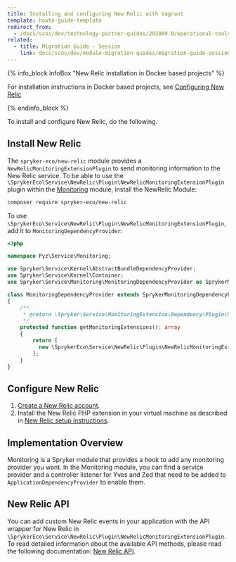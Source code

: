 ```yaml
---
title: Installing and configuring New Relic with Vagrant
template: howto-guide-template
redirect_from:
  - /docs/scos/dev/technology-partner-guides/202009.0/operational-tools-monitoring-legal-etc/new-relic/installing-and-configuring-new-relic��with–vagrant.html
related:
  - title: Migration Guide - Session
    link: docs/scos/dev/module-migration-guides/migration-guide-session.html
---
```


{% info_block infoBox "New Relic installation in Docker based projects" %}

For installation instructions in Docker based projects, see [Configuring New Relic](/docs/scos/dev/the-docker-sdk/{{page.version}}/configuring-services.html#new-relic)

{% endinfo_block %}

To install and configure New Relic, do the following.

## Install New Relic

The `spryker-eco/new-relic` module provides a `NewRelicMonitoringExtensionPlugin` to send monitoring information to the New Relic service. To be able to use the `\SprykerEco\Service\NewRelic\Plugin\NewRelicMonitoringExtensionPlugin` plugin within the [Monitoring](https://github.com/spryker/monitoring) module, install the NewRelic Module:

```bash
composer require spryker-eco/new-relic
```

To use `\SprykerEco\Service\NewRelic\Plugin\NewRelicMonitoringExtensionPlugin`, add it to `MonitoringDependencyProvider`:

```php
<?php

namespace Pyz\Service\Monitoring;

use Spryker\Service\Kernel\AbstractBundleDependencyProvider;
use Spryker\Service\Kernel\Container;
use Spryker\Service\Monitoring\MonitoringDependencyProvider as SprykerMonitoringDependencyProvider;

class MonitoringDependencyProvider extends SprykerMonitoringDependencyProvider
{
    /**
     * @return \Spryker\Service\MonitoringExtension\Dependency\Plugin\MonitoringExtensionPluginInterface[]
     */
    protected function getMonitoringExtensions(): array
    {
        return [
          new \SprykerEco\Service\NewRelic\Plugin\NewRelicMonitoringExtensionPlugin(),
        ];
    }
}
```

## Configure New Relic

1. [Create a New Relic account](https://newrelic.com/signup).  
2. Install the New Relic PHP extension in your virtual machine as described in [New Relic setup instructions](https://rpm.newrelic.com/accounts/1131235/applications/setup).

## Implementation Overview

Monitoring is a Spryker module that provides a hook to add any monitoring provider you want. In the Monitoring module, you can find a service provider and a controller listener for Yves and Zed that need to be added to  `ApplicationDependencyProvider` to enable them.

## New Relic API

You can add custom New Relic events in your application with the API wrapper for New Relic in `\SprykerEco\Service\NewRelic\Plugin\NewRelicMonitoringExtensionPlugin`. To read detailed information about the available API methods, please read the following documentation: [New Relic API](https://docs.newrelic.com/docs/apm/agents/php-agent/php-agent-api/guide-using-php-agent-api/).
